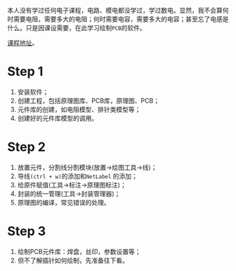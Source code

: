 本人没有学过任何电子课程，电路、模电都没学过，学过数电。显然，我不会算何时需要电阻，需要多大的电阻；何时需要电容，需要多大的电容；甚至忘了电感是什么。只是因课设需要，在此学习绘制`PCB`的软件。

[课程地址](https://www.bilibili.com/video/av62785020?p=15)。

# Step 1

1. 安装软件；
2. 创建工程，包括原理图库、PCB库，原理图、PCB；
3. 元件库的创建，如电阻模型、排针类模型等；
4. 创建好的元件库模型的调用。

# Step 2

1. 放置元件，分割线分割模块(放置->绘图工具->线)；
2. 导线`(ctrl + w)`的添加和`NetLabel` 的添加；
3. 给原件赋值(工具->标注->原理图标注)；
4. 封装的统一管理(工具->封装管理器)；
5. 原理图的编译，常见错误的处理。

# Step 3

1. 绘制PCB元件库：焊盘，丝印，参数设置等；
2. 但不了解插针如何绘制，先准备往下看。